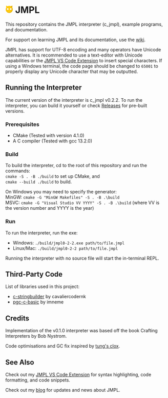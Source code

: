 # <img src="assets/JMPLMascot.png" height="24px"/> JMPL

This repository contains the JMPL interpreter (c_jmpl), example programs, and documentation.

For support on learning JMPL and its documentation, use the <a href="https://github.com/Jogll1/JMPL/wiki">wiki</a>.

JMPL has support for UTF-8 encoding and many operators have Unicode alternatives. It is recommended to use a text-editor with Unicode capabilities or the <a href="https://marketplace.visualstudio.com/items?itemName=jogll1.vscode-jmpl">JMPL VS Code Extension</a> to insert special characters. If using a Windows terminal, the code page should be changed to `65001` to properly display any Unicode character that may be outputted.

## Running the Interpreter
The current version of the interpreter is c_jmpl v0.2.2. To run the interpreter, you can build it yourself or check <a href="https://github.com/Jogll1/JMPL/releases">Releases</a> for pre-built versions.

### Prerequisites
- CMake (Tested with version 4.1.0)
- A C compiler (Tested with gcc 13.2.0)

### Build
To build the interpreter, cd to the root of this repository and run the commands: \
`cmake -S . -B ./build` to set up CMake, and \
`cmake --build ./build` to build.

On Windows you may need to specify the generator: \
MinGW: `cmake -G "MinGW Makefiles" -S . -B .\build` \
MSVC: `cmake -G "Visual Studio VV YYYY" -S . -B .\build` (where VV is the version number and YYYY is the year)

### Run
To run the interpreter, run the exe:
- Windows:
  `./build/jmpl0-2-2.exe path/to/file.jmpl`
- Linux/Mac:
  `./build/jmpl0-2-2 path/to/file.jmpl`

Running the interpreter with no source file will start the in-terminal REPL.

## Third-Party Code
List of libraries used in this project:
- <a href="https://github.com/cavaliercoder/c-stringbuilder">c-stringbuilder<a> by cavaliercodernk
- <a href="https://github.com/imneme/pcg-c-basic">pgc-c-basic<a> by imneme

## Credits
Implementation of the v0.1.0 interpreter was based off the book Crafting Interpreters by Bob Nystrom. 

Code optimisations and GC fix inspired by <a href="https://github.com/tung/clox">tung's clox</a>.

## See Also
Check out my <a href="https://marketplace.visualstudio.com/items?itemName=jogll1.vscode-jmpl">JMPL VS Code Extension</a> for syntax highlighting, code formatting, 
and code snippets.

Check out my <a href="https://jogll1.github.io/blog.html">blog</a> for updates and news about JMPL.
